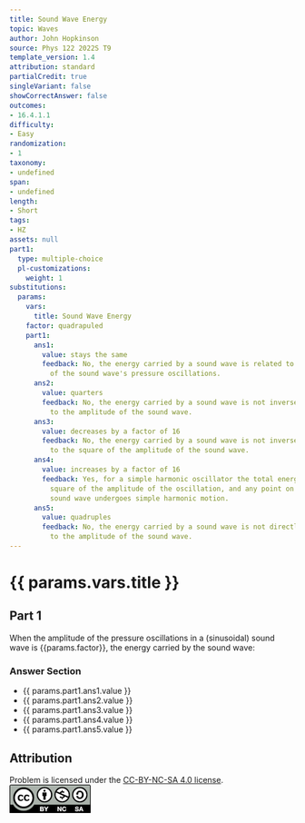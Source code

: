 ```yaml
---
title: Sound Wave Energy
topic: Waves
author: John Hopkinson
source: Phys 122 2022S T9
template_version: 1.4
attribution: standard
partialCredit: true
singleVariant: false
showCorrectAnswer: false
outcomes:
- 16.4.1.1
difficulty:
- Easy
randomization:
- 1
taxonomy:
- undefined
span:
- undefined
length:
- Short
tags:
- HZ
assets: null
part1:
  type: multiple-choice
  pl-customizations:
    weight: 1
substitutions:
  params:
    vars:
      title: Sound Wave Energy
    factor: quadrapuled
    part1:
      ans1:
        value: stays the same
        feedback: No, the energy carried by a sound wave is related to the amplitude
          of the sound wave's pressure oscillations.
      ans2:
        value: quarters
        feedback: No, the energy carried by a sound wave is not inversely proportional
          to the amplitude of the sound wave.
      ans3:
        value: decreases by a factor of 16
        feedback: No, the energy carried by a sound wave is not inversely proportional
          to the square of the amplitude of the sound wave.
      ans4:
        value: increases by a factor of 16
        feedback: Yes, for a simple harmonic oscillator the total energy goes as the
          square of the amplitude of the oscillation, and any point on a sinusoidal
          sound wave undergoes simple harmonic motion.
      ans5:
        value: quadruples
        feedback: No, the energy carried by a sound wave is not directly proportional
          to the amplitude of the sound wave.
---
```

# {{ params.vars.title }}

## Part 1

When the amplitude of the pressure oscillations in a (sinusoidal) sound wave is {{params.factor}}, the energy carried by the sound wave:

### Answer Section

- {{ params.part1.ans1.value }}
- {{ params.part1.ans2.value }}
- {{ params.part1.ans3.value }}
- {{ params.part1.ans4.value }}
- {{ params.part1.ans5.value }}

## Attribution

Problem is licensed under the [CC-BY-NC-SA 4.0 license](https://creativecommons.org/licenses/by-nc-sa/4.0/).<br> ![The Creative Commons 4.0 license requiring attribution-BY, non-commercial-NC, and share-alike-SA license.](https://raw.githubusercontent.com/firasm/bits/master/by-nc-sa.png)